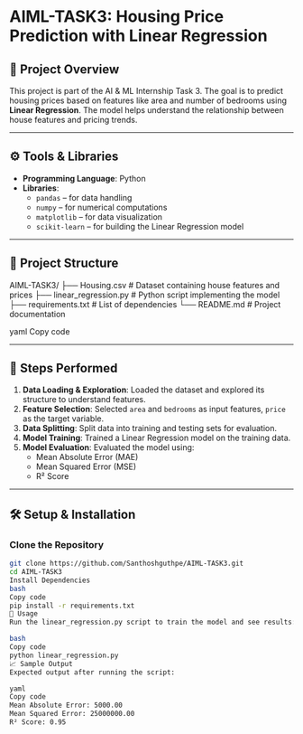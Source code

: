 # AIML-TASK3: Housing Price Prediction with Linear Regression

## 📌 Project Overview

This project is part of the AI & ML Internship Task 3. The goal is to predict housing prices based on features like area and number of bedrooms using **Linear Regression**. The model helps understand the relationship between house features and pricing trends.

---

## ⚙️ Tools & Libraries

- **Programming Language**: Python  
- **Libraries**:
  - `pandas` – for data handling
  - `numpy` – for numerical computations
  - `matplotlib` – for data visualization
  - `scikit-learn` – for building the Linear Regression model

---

## 📁 Project Structure

AIML-TASK3/
├── Housing.csv # Dataset containing house features and prices
├── linear_regression.py # Python script implementing the model
├── requirements.txt # List of dependencies
└── README.md # Project documentation

yaml
Copy code

---

## 🧪 Steps Performed

1. **Data Loading & Exploration**: Loaded the dataset and explored its structure to understand features.  
2. **Feature Selection**: Selected `area` and `bedrooms` as input features, `price` as the target variable.  
3. **Data Splitting**: Split data into training and testing sets for evaluation.  
4. **Model Training**: Trained a Linear Regression model on the training data.  
5. **Model Evaluation**: Evaluated the model using:
   - Mean Absolute Error (MAE)  
   - Mean Squared Error (MSE)  
   - R² Score  

---

## 🛠️ Setup & Installation

### Clone the Repository

```bash
git clone https://github.com/Santhoshguthpe/AIML-TASK3.git
cd AIML-TASK3
Install Dependencies
bash
Copy code
pip install -r requirements.txt
🚀 Usage
Run the linear_regression.py script to train the model and see results:

bash
Copy code
python linear_regression.py
📈 Sample Output
Expected output after running the script:

yaml
Copy code
Mean Absolute Error: 5000.00
Mean Squared Error: 25000000.00
R² Score: 0.95
